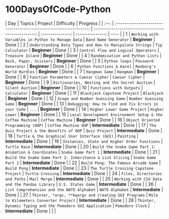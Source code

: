 # 100DaysOfCode-Python

| Day  |                               Topics                               |                       Project                       |    Difficulty    |     Progress     |
| :--: | :----------------------------------------------------------------: | :-------------------------------------------------: | :--------------: | :--------------: | ---- |
|  1   |         `Working with Variables in Python to Manage Data`          |                `Band Name Generator`                |   **Beginner**   |       Done       |
|  2   |      `Understanding Data Types and How to Manipulate Strings`      |                  `Tip Calculator`                   |   **Beginner**   |       Done       |
|  3   |                `Control Flow and Logical Operators`                |                  `Treasure Island`                  |   **Beginner**   |       Done       |
|  4   |                  `Randomisation and Python Lists`                  |               `Rock, Paper, Scissors`               |   **Beginner**   |       Done       |
|  5   |                           `Python loops`                           |                `Password Generator`                 |   **Beginner**   |       Done       |
|  6   |                     `Python Functions & Karel`                     |              `Reeborg's World Hurdles`              |   **Beginner**   |       Done       |
|  7   |                           `Hangman Game`                           |                      `Hangman`                      |   **Beginner**   |       Done       |
|  8   |               `Function Parameters & Caesar Cipher`                |                   `Caesar Cipher`                   |   **Beginner**   |       Done       |
|  9   |           `Dictionaries, Nesting and the Secret Auction`           |                  `Silent Auction`                   |   **Beginner**   |       Done       |
|  10  |                      `Functions with Outputs`                      |                    `Calculator`                     |   **Beginner**   |       Done       |
|  11  |                    `Blackjack Capstone Project`                    |                     `Blackjack`                     |   **Beginner**   |       Done       |
|  12  |                  `Scope and Number Guessing Game`                  |               `Number Guessing Game`                |   **Beginner**   |       Done       |
|  13  |        `Debugging: How to Find and Fix Errors in your Code`        |                        `...`                        |   **Beginner**   |       Done       |
|  14  |                    `Higher Lower Game Project`                     |                   `Higher Lower`                    |   **Beginner**   |       Done       |
|  15  |     `Local Development Environment Setup & the Coffee Machine`     |                  `Coffee Machine`                   |   **Beginner**   |       Done       |
|  16  |                `Object Oriented Programming (OOP)`                 |                `Coffee Machine OOP`                 | **Intermediate** |       Done       |
|  17  |              `The Quiz Project & the Benefits of OOP`              |                   `Quiz Project`                    | **Intermediate** |       Done       |
|  18  |           `Turtle & the Graphical User Interface (GUI)`            |                     `Painting`                      | **Intermediate** |       Done       |
|  19  |           `Instances, State and Higher Order Functions`            |                    `Turtle Race`                    | **Intermediate** |       Done       |
|  20  |       `Build the Snake Game Part 1: Animation & Coordinates`       |                 `Snake Game Part 1`                 | **Intermediate** |       Done       |
|  21  |     `Build the Snake Game Part 2: Inheritance & List Slicing`      |                 `Snake Game Part 2`                 | **Intermediate** |       Done       |
|  22  |                `Build Pong: The Famous Arcade Game`                |                    `Build Pong`                     | **Intermediate** |       Done       |
|  23  |               `The Turtle Crossing Capstone Project`               |                  `Turtle Crossing`                  | **Intermediate** |       Done       |
|  24  |                   `Files, Directories and Paths`                   |                    `Mail Merge`                     | **Intermediate** |       Done       |
|  25  |           `Working with CSV Data and the Pandas Library`           |                 `U.S. States Game`                  | **Intermediate** |       Done       |
|  26  |             `List Comprehension and the NATO Alphabet`             |                   `NATO Alphabet`                   | **Intermediate** |       Done       |
|  27  |        `Tkinter, *args, **kwargs and Creating GUI Programs`        |       `Mile to Kilometers Converter Project`        | **Intermediate** |       Done       |
|  28  |     `Tkinter, Dynamic Typing and the Pomodoro GUI Application`     |                  `Pomodoro Clock`                   | **Intermediate** |       Done       |
| <!-- |                                 29                                 | `Introduction to Natural Language Processing (NLP)` | `Text Analysis`  | **Intermediate** | Done |
|  30  |              `Building a Simple Chatbot with Python`               |                      `Chatbot`                      | **Intermediate** |       Done       |
|  31  |                 `Introduction to Computer Vision`                  |                  `Face Detection`                   | **Intermediate** |       Done       |
|  32  |             `Deep Learning with TensorFlow and Keras`              |               `Neural Network Basics`               | **Intermediate** |       Done       |
|  33  |                     `Advanced Django Concepts`                     |               `Django REST Framework`               | **Intermediate** |       Done       |
|  34  |                   `Working with APIs in Python`                    |                  `API Integration`                  | **Intermediate** |       Done       |
|  35  |          `Web Development with Flask: Advanced Concepts`           |             `Flask App with Blueprint`              | **Intermediate** |       Done       |
|  36  |              `Building a Full-Stack Web Application`               |                  `Full-Stack App`                   |   **Advanced**   |   In Progress    |
|  37  |          `Data Analysis with Pandas: Advanced Techniques`          |              `Advanced Data Analysis`               |   **Advanced**   |   Not Started    |
|  38  |               `Machine Learning: Regression Models`                |             `Multiple Regression Model`             |   **Advanced**   |   Not Started    |
|  39  |             `Machine Learning: Classification Models`              |             `Random Forest Classifier`              |   **Advanced**   |   Not Started    |
|  40  |         `Natural Language Processing: Advanced Techniques`         |             `Named Entity Recognition`              |   **Advanced**   |   Not Started    |
|  41  |        `Deep Learning: Convolutional Neural Networks (CNN)`        |           `Image Classification with CNN`           |   **Advanced**   |   Not Started    |
|  42  |                     `Advanced Computer Vision`                     |                 `Object Detection`                  |   **Advanced**   |   Not Started    |
|  43  |                 `Distributed Systems with Python`                  |             `Distributed Web Scraping`              |   **Advanced**   |   Not Started    |
|  44  |              `Scalable Web Applications with Django`               |                  `Django Channels`                  |   **Advanced**   |   Not Started    |
|  45  |                 `Building a Recommendation System`                 |              `Collaborative Filtering`              |   **Advanced**   |   Not Started    |
|  46  |                      `Introduction to DevOps`                      |         `Automated Deployment with Docker`          |   **Advanced**   |   Not Started    |
|  47  | `DevOps: Continuous Integration and Continuous Deployment (CI/CD)` |                  `CI/CD Pipeline`                   |   **Advanced**   |   Not Started    |
|  48  |                 `Introduction to Cloud Computing`                  |                 `Deploying on AWS`                  |   **Advanced**   |   Not Started    |
|  49  |               `Serverless Computing with AWS Lambda`               |               `Serverless Python App`               |   **Advanced**   |   Not Started    |
|  50  |                     `Advanced Python Concepts`                     |             `Decorators and Generators`             |   **Advanced**   |   Not Started    |
|  51  |                 `Building RESTful APIs with Flask`                 |              `RESTful API with Flask`               |   **Advanced**   |   Not Started    |
|  52  |                `Web Scraping: Advanced Techniques`                 |             `Scraping Dynamic Websites`             |   **Advanced**   |   Not Started    |
|  53  |                `Machine Learning: Ensemble Methods`                |             `Ensemble Learning Project`             |   **Advanced**   |   Not Started    |
|  54  |            `Advanced Natural Language Processing (NLP)`            |                `Sentiment Analysis`                 |   **Advanced**   |   Not Started    |
|  55  |          `Deep Learning: Recurrent Neural Networks (RNN)`          |             `Text Generation with RNN`              |   **Advanced**   |   Not Started    |
|  56  |               `Advanced Computer Vision with OpenCV`               |                 `Face Recognition`                  |   **Advanced**   |   Not Started    |
|  57  |               `Distributed Systems: Message Brokers`               |           `Message Queue Implementation`            |   **Advanced**   |   Not Started    |
|  58  |            `Scalable Web Applications: Load Balancing`             |                `Load Balancer Setup`                |   **Advanced**   |   Not Started    |
|  59  |      `Building a Recommender System: Collaborative Filtering`      |          `Collaborative Filtering Project`          |   **Advanced**   |   Not Started    |
|  60  |             `Introduction to Cybersecurity in Python`              |               `Simple Security Tools`               |   **Advanced**   |   Not Started    |
|  61  |          `Web Development with Django: Advanced Concepts`          |          `Django Rest Framework Advanced`           |   **Advanced**   |   Not Started    |
|  62  |                `Machine Learning: Neural Networks`                 |      `Building a Neural Network from Scratch`       |   **Advanced**   |   Not Started    |
|  63  |               `Web Scraping: Ethical Considerations`               |               `Ethical Web Scraping`                |   **Advanced**   |   Not Started    |
|  64  |          `Introduction to Quantum Computing with Python`           |                `Quantum Hello World`                |   **Advanced**   |   Not Started    |
|  65  |             `Machine Learning: Unsupervised Learning`              |              `Clustering with K-Means`              |   **Advanced**   |   Not Started    |
|  66  |               `Django: Customizing Admin Interface`                |              `Custom Admin Interface`               |   **Advanced**   |   Not Started    |
|  67  |                `Advanced Data Analysis with Pandas`                |               `Time Series Analysis`                |   **Advanced**   |   Not Started    |
|  68  |             `Machine Learning: Hyperparameter Tuning`              |           `Grid Search and Random Search`           |   **Advanced**   |   Not Started    |
|  69  |               `Web Development: GraphQL with Python`               |              `GraphQL Implementation`               |   **Advanced**   |   Not Started    |
|  70  |             `Building a Full-Stack E-commerce Website`             |                `E-commerce Project`                 |   **Advanced**   |   Not Started    |
|  71  |               `DevOps: Infrastructure as Code (IaC)`               |                  `Using Terraform`                  |   **Advanced**   |   Not Started    |
|  72  |            `Machine Learning: Time Series Forecasting`             |          `Time Series Forecasting Project`          |   **Advanced**   |   Not Started    |
|  73  |               `Django: Testing and Test Automation`                |            `Automated Testing in Django`            |   **Advanced**   |   Not Started    |
|  74  |              `Introduction to Augmented Reality (AR)`              |                  `AR with Python`                   |   **Advanced**   |   Not Started    |
|  50  |                     `Advanced Python Concepts`                     |             `Decorators and Generators`             |   **Advanced**   |   Not Started    |
|  51  |                 `Building RESTful APIs with Flask`                 |              `RESTful API with Flask`               |   **Advanced**   |   Not Started    |
|  52  |                `Web Scraping: Advanced Techniques`                 |             `Scraping Dynamic Websites`             |   **Advanced**   |   Not Started    |
|  53  |                `Machine Learning: Ensemble Methods`                |             `Ensemble Learning Project`             |   **Advanced**   |   Not Started    |
|  54  |            `Advanced Natural Language Processing (NLP)`            |                `Sentiment Analysis`                 |   **Advanced**   |   Not Started    |
|  55  |          `Deep Learning: Recurrent Neural Networks (RNN)`          |             `Text Generation with RNN`              |   **Advanced**   |   Not Started    |
|  56  |               `Advanced Computer Vision with OpenCV`               |                 `Face Recognition`                  |   **Advanced**   |   Not Started    |
|  57  |               `Distributed Systems: Message Brokers`               |           `Message Queue Implementation`            |   **Advanced**   |   Not Started    |
|  58  |            `Scalable Web Applications: Load Balancing`             |                `Load Balancer Setup`                |   **Advanced**   |   Not Started    |
|  59  |      `Building a Recommender System: Collaborative Filtering`      |          `Collaborative Filtering Project`          |   **Advanced**   |   Not Started    |
|  60  |             `Introduction to Cybersecurity in Python`              |               `Simple Security Tools`               |   **Advanced**   |   Not Started    |
|  61  |          `Web Development with Django: Advanced Concepts`          |          `Django Rest Framework Advanced`           |   **Advanced**   |   Not Started    |
|  62  |                `Machine Learning: Neural Networks`                 |      `Building a Neural Network from Scratch`       |   **Advanced**   |   Not Started    |
|  63  |               `Web Scraping: Ethical Considerations`               |               `Ethical Web Scraping`                |   **Advanced**   |   Not Started    |
|  64  |          `Introduction to Quantum Computing with Python`           |                `Quantum Hello World`                |   **Advanced**   |   Not Started    |
|  65  |             `Machine Learning: Unsupervised Learning`              |              `Clustering with K-Means`              |   **Advanced**   |   Not Started    |
|  66  |               `Django: Customizing Admin Interface`                |              `Custom Admin Interface`               |   **Advanced**   |   Not Started    |
|  67  |                `Advanced Data Analysis with Pandas`                |               `Time Series Analysis`                |   **Advanced**   |   Not Started    |
|  68  |             `Machine Learning: Hyperparameter Tuning`              |           `Grid Search and Random Search`           |   **Advanced**   |   Not Started    |
|  69  |               `Web Development: GraphQL with Python`               |              `GraphQL Implementation`               |   **Advanced**   |   Not Started    |
|  70  |             `Building a Full-Stack E-commerce Website`             |                `E-commerce Project`                 |   **Advanced**   |   Not Started    |
|  71  |               `DevOps: Infrastructure as Code (IaC)`               |                  `Using Terraform`                  |   **Advanced**   |   Not Started    |
|  72  |            `Machine Learning: Time Series Forecasting`             |          `Time Series Forecasting Project`          |   **Advanced**   |   Not Started    |
|  73  |               `Django: Testing and Test Automation`                |            `Automated Testing in Django`            |   **Advanced**   |   Not Started    |
|  74  |              `Introduction to Augmented Reality (AR)`              |                  `AR with Python`                   |   **Advanced**   |   Not Started    | -->  |

